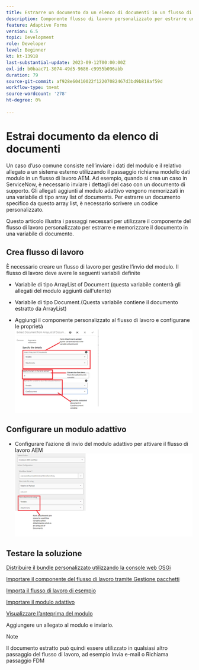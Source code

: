 ```yaml
---
title: Estrarre un documento da un elenco di documenti in un flusso di lavoro AEM
description: Componente flusso di lavoro personalizzato per estrarre un documento specifico da un elenco di documenti
feature: Adaptive Forms
version: 6.5
topic: Development
role: Developer
level: Beginner
kt: kt-13918
last-substantial-update: 2023-09-12T00:00:00Z
exl-id: b0baac71-3074-49d5-9686-c9955b096abb
duration: 79
source-git-commit: af928e60410022f12207082467d3bd9b818af59d
workflow-type: tm+mt
source-wordcount: '278'
ht-degree: 0%

---
```


# Estrai documento da elenco di documenti

Un caso d’uso comune consiste nell’inviare i dati del modulo e il relativo allegato a un sistema esterno utilizzando il passaggio richiama modello dati modulo in un flusso di lavoro AEM. Ad esempio, quando si crea un caso in ServiceNow, è necessario inviare i dettagli del caso con un documento di supporto. Gli allegati aggiunti al modulo adattivo vengono memorizzati in una variabile di tipo array list of documents. Per estrarre un documento specifico da questo array list, è necessario scrivere un codice personalizzato.

Questo articolo illustra i passaggi necessari per utilizzare il componente del flusso di lavoro personalizzato per estrarre e memorizzare il documento in una variabile di documento.

## Crea flusso di lavoro

È necessario creare un flusso di lavoro per gestire l’invio del modulo. Il flusso di lavoro deve avere le seguenti variabili definite

* Variabile di tipo ArrayList of Document (questa variabile conterrà gli allegati del modulo aggiunti dall&#39;utente)
* Variabile di tipo Document.(Questa variabile contiene il documento estratto da ArrayList)

* Aggiungi il componente personalizzato al flusso di lavoro e configurane le proprietà
  ![extract-item-workflow](assets/extract-document-array-list.png)

## Configurare un modulo adattivo

* Configurare l’azione di invio del modulo adattivo per attivare il flusso di lavoro AEM
  ![submit-action](assets/store-attachments.png)

## Testare la soluzione

[Distribuire il bundle personalizzato utilizzando la console web OSGi](assets/ExtractItemsFromArray.core-1.0.0-SNAPSHOT.jar)

[Importare il componente del flusso di lavoro tramite Gestione pacchetti](assets/Extract-item-from-documents-list.zip)

[Importa il flusso di lavoro di esempio](assets/extract-item-sample-workflow.zip)

[Importare il modulo adattivo](assets/test-attachment-extractions-adaptive-form.zip)

[Visualizzare l’anteprima del modulo](http://localhost:4502/content/dam/formsanddocuments/testattachmentsextractions/jcr:content?wcmmode=disabled)

Aggiungere un allegato al modulo e inviarlo.

>[!NOTE]
>
>Il documento estratto può quindi essere utilizzato in qualsiasi altro passaggio del flusso di lavoro, ad esempio Invia e-mail o Richiama passaggio FDM
